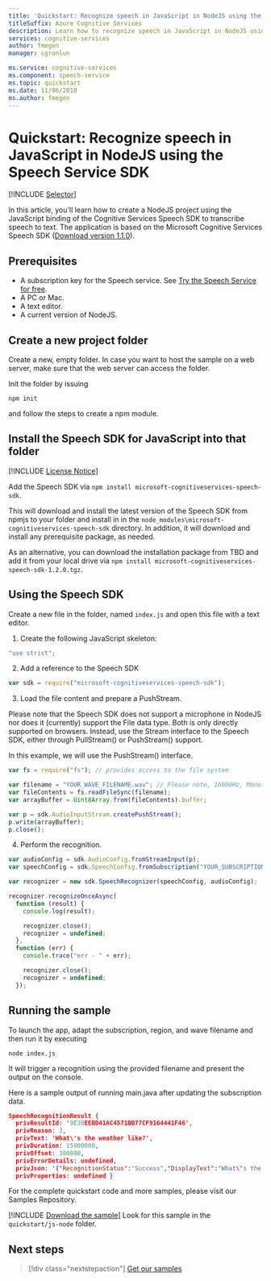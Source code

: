 ```yaml
---
title: 'Quickstart: Recognize speech in JavaScript in NodeJS using the Speech Service SDK'
titleSuffix: Azure Cognitive Services
description: Learn how to recognize speech in JavaScript in NodeJS using the Speech Service SDK
services: cognitive-services
author: fmegen
manager: cgronlun

ms.service: cognitive-services
ms.component: speech-service
ms.topic: quickstart
ms.date: 11/06/2018
ms.author: fmegen
---
```


# Quickstart: Recognize speech in JavaScript in NodeJS using the Speech Service SDK

[!INCLUDE [Selector](../../../includes/cognitive-services-speech-service-quickstart-selector.md)]

In this article, you'll learn how to create a NodeJS project using the JavaScript binding of the Cognitive Services Speech SDK to transcribe speech to text.
The application is based on the Microsoft Cognitive Services Speech SDK ([Download version 1.1.0](https://aka.ms/csspeech/jsbrowserpackage)).

## Prerequisites

* A subscription key for the Speech service. See [Try the Speech Service for free](get-started.md).
* A PC or Mac.
* A text editor.
* A current version of NodeJS.

## Create a new project folder

Create a new, empty folder. In case you want to host the sample on a web server, make sure that the web server can access the folder.

Init the folder by issuing

```nodejs
npm init
```

and follow the steps to create a npm module.

## Install the Speech SDK for JavaScript into that folder

[!INCLUDE [License Notice](../../../includes/cognitive-services-speech-service-license-notice.md)]

Add the Speech SDK via `npm install microsoft-cognitiveservices-speech-sdk`.

This will download and install the latest version of the Speech SDK from npmjs to your folder and install in in the `node_modules\microsoft-cognitiveservices-speech-sdk` directory. In addition, it will download and install any prerequisite
package, as needed.

As an alternative, you can download the installation package from TBD and add it from your local drive via `npm install microsoft-cognitiveservices-speech-sdk-1.2.0.tgz`.

## Using the Speech SDK

Create a new file in the folder, named `index.js` and open this file with a text editor.

1. Create the following JavaScript skeleton:

  ```javascript
"use strict";
  ```

2. Add a reference to the Speech SDK

  <!-- [!code-html[](~/samples-cognitive-services-speech-sdk/quickstart/js-browser/index.html#speechsdkref)] -->

  ```javascript
var sdk = require("microsoft-cognitiveservices-speech-sdk");
  ```

3. Load the file content and prepare a PushStream.

Please note that the Speech SDK does not support a microphone in NodeJS nor does it (currently) support the File data type.
Both is only directly supported on browsers. Instead, use the Stream interface to the Speech SDK, either through
PullStream() or PushStream() support.

In this example, we will use the PushStream() interface.

  ```javascript
var fs = require("fs"); // provides access to the file system

var filename = "YOUR_WAVE_FILENAME.wav"; // Please note, 16000Hz, Mono support only.
var fileContents = fs.readFileSync(filename);
var arrayBuffer = Uint8Array.from(fileContents).buffer;

var p = sdk.AudioInputStream.createPushStream();
p.write(arrayBuffer);
p.close();
  ```

4. Perform the recognition.

  ```javascript
var audioConfig = sdk.AudioConfig.fromStreamInput(p);
var speechConfig = sdk.SpeechConfig.fromSubscription("YOUR_SUBSCRIPTION", "YOUR_REGIOM");

var recognizer = new sdk.SpeechRecognizer(speechConfig, audioConfig);

recognizer.recognizeOnceAsync(
    function (result) {
      console.log(result);

      recognizer.close();
      recognizer = undefined;
    },
    function (err) {
      console.trace("err - " + err);

      recognizer.close();
      recognizer = undefined;
    });
  ```

## Running the sample

To launch the app, adapt the subscription, region, and wave filename and then run it by executing

```nodejs
node index.js
```

It will trigger a recognition using the provided filename and present the output on the console.

Here is a sample output of running main.java after updating the subscription data.

```json
SpeechRecognitionResult {
  privResultId: '9E30EEBD41AC4571BB77CF9164441F46',
  privReason: 3,
  privText: 'What\'s the weather like?',
  privDuration: 15900000,
  privOffset: 300000,
  privErrorDetails: undefined,
  privJson: '{"RecognitionStatus":"Success","DisplayText":"What\'s the weather like?","Offset":300000,"Duration":15900000}',
  privProperties: undefined }
```

For the complete quickstart code and more samples, please visit our Samples Repository.

[!INCLUDE [Download the sample](../../../includes/cognitive-services-speech-service-speech-sdk-sample-download-h2.md)]
Look for this sample in the `quickstart/js-node` folder.

## Next steps

> [!div class="nextstepaction"]
> [Get our samples](speech-sdk.md#get-the-samples)
